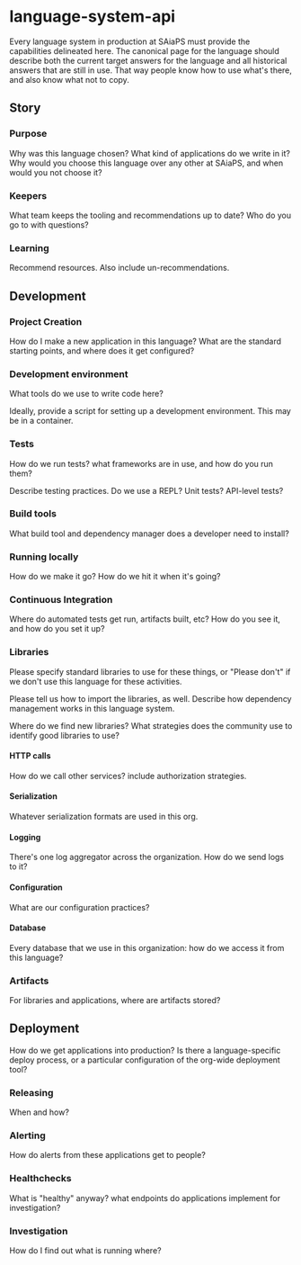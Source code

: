 # language-system-api
Every language system in production at SAiaPS must provide the capabilities delineated here.
The canonical page for the language should describe both the current target answers for the language 
and all historical answers that are still in use. That way people know how to use what's there, and also
know what not to copy.

## Story

### Purpose

Why was this language chosen? What kind of applications do we write in it? 
Why would you choose this language over any other at SAiaPS, and when would you not choose it?

### Keepers

What team keeps the tooling and recommendations up to date? Who do you go to with questions?

### Learning

Recommend resources. Also include un-recommendations.

## Development

### Project Creation

How do I make a new application in this language? What are the standard starting points, and where does it get configured?

### Development environment

What tools do we use to write code here?

Ideally, provide a script for setting up a development environment. This may be in a container.

### Tests

How do we run tests? what frameworks are in use, and how do you run them?

Describe testing practices. Do we use a REPL? Unit tests? API-level tests?

### Build tools

What build tool and dependency manager does a developer need to install?

### Running locally

How do we make it go? How do we hit it when it's going?

### Continuous Integration

Where do automated tests get run, artifacts built, etc? How do you see it, and how do you set it up?

### Libraries

Please specify standard libraries to use for these things, or "Please don't" if we don't use this language for these activities.

Please tell us how to import the libraries, as well. Describe how dependency management works in this language system.

Where do we find new libraries? What strategies does the community use to identify good libraries to use?

#### HTTP calls

How do we call other services? include authorization strategies.

#### Serialization

Whatever serialization formats are used in this org.

#### Logging

There's one log aggregator across the organization. How do we send logs to it?

#### Configuration

What are our configuration practices?

#### Database

Every database that we use in this organization: how do we access it from this language?

### Artifacts

For libraries and applications, where are artifacts stored?

## Deployment

How do we get applications into production?
Is there a language-specific deploy process, or a particular configuration of the org-wide deployment tool?

### Releasing

When and how?

### Alerting

How do alerts from these applications get to people?

### Healthchecks

What is "healthy" anyway? what endpoints do applications implement for investigation?

### Investigation

How do I find out what is running where? 
